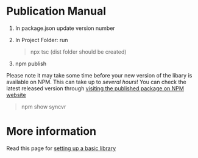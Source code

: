 # Publication Manual 

1. In package.json update version number
2. In Project Folder: run 
   >npx tsc
   (dist folder should be created)

3. npm publish

Please note it may take some time before your new version of the libary is available on NPM. 
This can take up to *several hours*! You can check the latest released version 
through [visiting the published package on NPM website](https://www.npmjs.com/package/syncvr)

>npm show syncvr 

# More information

Read this page for 
[setting up a basic library ](https://www.tsmean.com/articles/how-to-write-a-typescript-library/)
